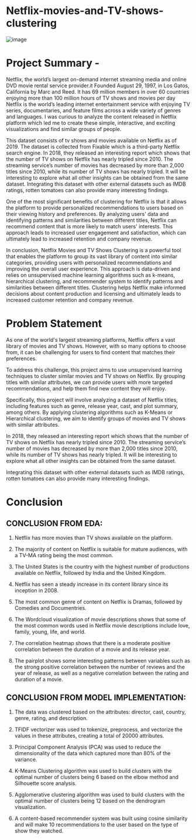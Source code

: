 # Netflix-movies-and-TV-shows-clustering



![image](https://user-images.githubusercontent.com/115976515/227211929-23efc81b-e1a4-4bf8-95a6-fb146cea3978.png)

# Project Summary -
Netflix, the world’s largest on-demand internet streaming media and online DVD movie rental service provider.it Founded August 29, 1997, in Los Gatos, California by Marc and Reed. It has 69 million members in over 60 countries enjoying more than 100 million hours of TV shows and movies per day Netflix is the world’s leading internet entertainment service with enjoying TV series, documentaries, and feature films across a wide variety of genres and languages. I was curious to analyze the content released in Netflix platform which led me to create these simple, interactive, and exciting visualizations and find similar groups of people.

This dataset consists of tv shows and movies available on Netflix as of 2019. The dataset is collected from Fixable which is a third-party Netflix search engine. In 2018, they released an interesting report which shows that the number of TV shows on Netflix has nearly tripled since 2010. The streaming service’s number of movies has decreased by more than 2,000 titles since 2010, while its number of TV shows has nearly tripled. It will be interesting to explore what all other insights can be obtained from the same dataset. Integrating this dataset with other external datasets such as IMDB ratings, rotten tomatoes can also provide many interesting findings.

One of the most significant benefits of clustering for Netflix is that it allows the platform to provide personalized recommendations to users based on their viewing history and preferences. By analyzing users' data and identifying patterns and similarities between different titles, Netflix can recommend content that is more likely to match users' interests. This approach leads to increased user engagement and satisfaction, which can ultimately lead to increased retention and company revenue.

In conclusion, Netflix Movies and TV Shows Clustering is a powerful tool that enables the platform to group its vast library of content into similar categories, providing users with personalized recommendations and improving the overall user experience. This approach is data-driven and relies on unsupervised machine learning algorithms such as k-means, hierarchical clustering, and recommender system to identify patterns and similarities between different titles. Clustering helps Netflix make informed decisions about content production and licensing and ultimately leads to increased customer retention and company revenue.


# Problem Statement

As one of the world's largest streaming platforms, Netflix offers a vast library of movies and TV shows. However, with so many options to choose from, it can be challenging for users to find content that matches their preferences.

To address this challenge, this project aims to use unsupervised learning techniques to cluster similar movies and TV shows on Netflix. By grouping titles with similar attributes, we can provide users with more targeted recommendations, and help them find new content they will enjoy.

Specifically, this project will involve analyzing a dataset of Netflix titles, including features such as genre, release year, cast, and plot summary, among others. By applying clustering algorithms such as K-Means or Hierarchical clustering, we aim to identify groups of movies and TV shows with similar attributes.

In 2018, they released an interesting report which shows that the number of TV shows on Netflix has nearly tripled since 2010. The streaming service’s number of movies has decreased by more than 2,000 titles since 2010, while its number of TV shows has nearly tripled. It will be interesting to explore what all other insights can be obtained from the same dataset.
 
Integrating this dataset with other external datasets such as IMDB ratings, rotten tomatoes can also provide many interesting findings.


# Conclusion

## CONCLUSION FROM EDA:

1) Netflix has more movies than TV shows available on the platform.

2) The majority of content on Netflix is suitable for mature audiences, with a TV-MA rating being the most common.

3) The United States is the country with the highest number of productions available on Netflix, followed by India and the United Kingdom.

4) Netflix has seen a steady increase in its content library since its inception in 2008.

5) The most common genre of content on Netflix is Dramas, followed by Comedies and Documentries.

6) The Wordcloud visualization of movie descriptions shows that some of the most common words used in Netflix movie descriptions include love, family, young, life, and world.

7) The correlation heatmap shows that there is a moderate positive correlation between the duration of a movie and its release year.

8) The pairplot shows some interesting patterns between variables such as the strong positive correlation between the number of reviews and the year of release, as well as a negative correlation between the rating and duration of a movie.

## CONCLUSION FROM MODEL IMPLEMENTATION:

1) The data was clustered based on the attributes: director, cast, country, genre, rating, and description.

2) TFIDF vectorizer was used to tokenize, preprocess, and vectorize the values in these attributes, creating a total of 20000 attributes.

3) Principal Component Analysis (PCA) was used to reduce the dimensionality of the data which captured more than 80% of the variance.

4) K-Means Clustering algorithm was used to build clusters with the optimal number of clusters being 6 based on the elbow method and Silhouette score analysis.

5) Agglomerative clustering algorithm was used to build clusters with the optimal number of clusters being 12 based on the dendrogram visualization.

6) A content-based recommender system was built using cosine similarity and will make 10 recommendations to the user based on the type of show they watched.

